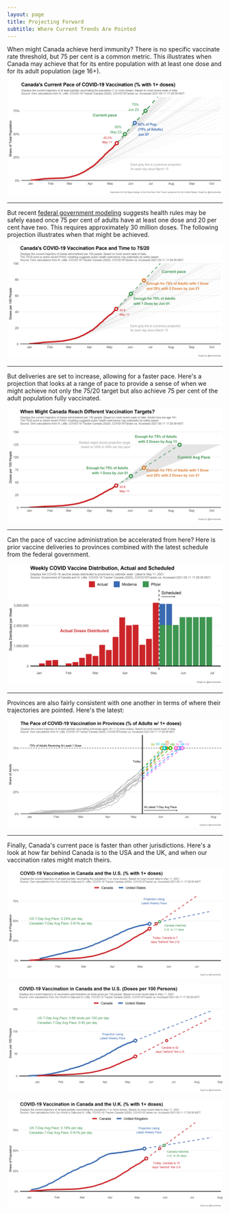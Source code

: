 ```yaml
---
layout: page
title: Projecting Forward
subtitle: Where Current Trends Are Pointed
---
```


When might Canada achieve herd immunity? There is no specific vaccinate rate threshold, but 75 per cent is a common metric. This illustrates when Canada may achieve that for its entire population with at least one dose and for its adult population (age 16+).

![](Plots/pace_national_projection.png)

---

But recent [federal government modeling](https://www.canada.ca/content/dam/phac-aspc/documents/services/diseases-maladies/coronavirus-disease-covid-19/epidemiological-economic-research-data/update-covid-19-canada-epidemiology-modelling-20210423-en.pdf) suggests health rules may be safely eased once 75 per cent of adults have at least one dose and 20 per cent have two. This requires approximately 30 million doses. The following projection illustrates when that might be achieved.

![](Plots/pace_national_projection_7520.png)

---

But deliveries are set to increase, allowing for a faster pace. Here's a projection that looks at a range of pace to provide a sense of when we might achieve not only the 75/20 target but also achieve 75 per cent of the adult population fully vaccinated.

![](Plots/pace_national_projection_set_paces.png)

---

Can the pace of vaccine administration be accelerated from here? Here is prior vaccine deliveries to provinces combined with the latest schedule from the federal government. 

![](Plots/pace_national_doses.png)

---

Provinces are also fairly consistent with one another in terms of where their trajectories are pointed. Here's the latest:

![](Plots/pace_prov_projection_all.png)

---

Finally, Canada's current pace is faster than other jurisdictions. Here's a look at how far behind Canada is to the USA and the UK, and when our vaccination rates might match theirs.

![](Plots/pace_cdn_usa_projection.png)

![](Plots/pace_cdn_usa_projection_doses.png)

![](Plots/pace_cdn_uk_projection.png)
